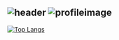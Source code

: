 ![header](https://capsule-render.vercel.app/api?type=soft&theme=dark&color=black&fontColor=FFFFFF&height=300&section=header&text=StarSong%20profile&fontSize=90)
![profileimage](![qwed](https://github.com/kami1152/kami1152/assets/85269354/79ab2f30-ee2f-4919-b27f-2a02f0c11a76)
)
---

[![Top Langs](https://github-readme-stats.vercel.app/api/top-langs/?username=kami1152&layout=compact)](https://github.com/anuraghazra/github-readme-stats)
